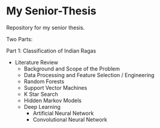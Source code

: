 # My Senior-Thesis

Repository for my senior thesis.

Two Parts: 


Part 1: Classification of Indian Ragas 

- Literature Review
	- Background and Scope of the Problem
	- Data Processing and Feature Selection / Engineering
	- Random Forests
	- Support Vector Machines
	- K Star Search 
	- Hidden Markov Models
	- Deep Learning
		- Artificial Neural Network
		- Convolutional Neural Network 


